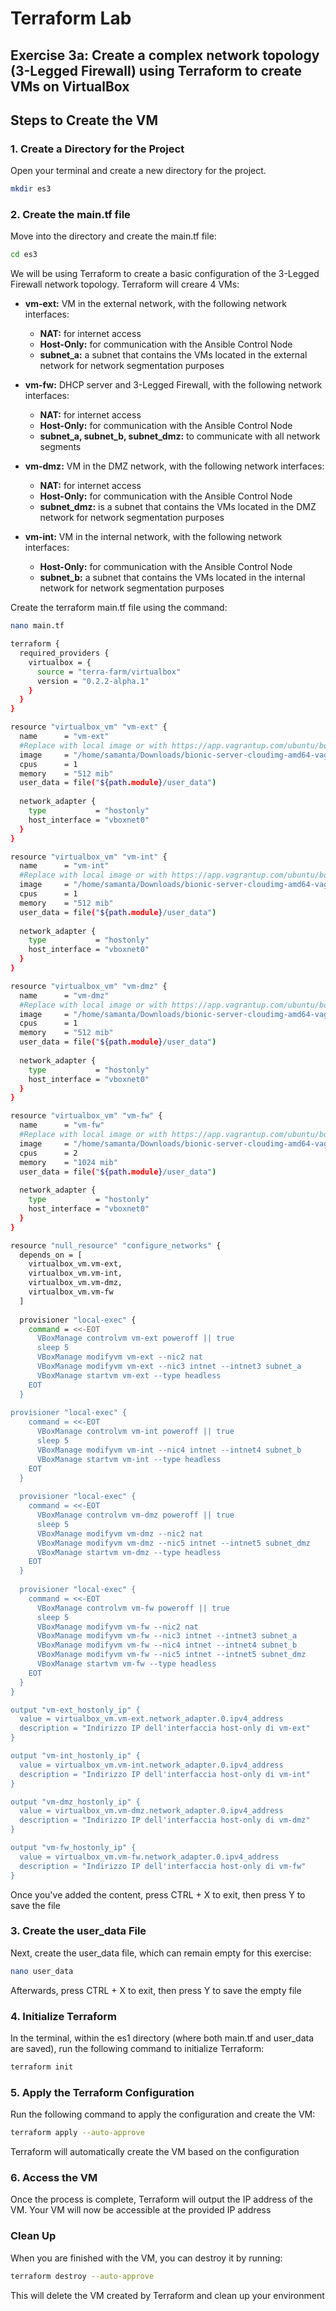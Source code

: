 # Terraform Lab

## Exercise 3a: Create a complex network topology (3-Legged Firewall) using Terraform to create VMs on VirtualBox 

## Steps to Create the VM

### 1. Create a Directory for the Project

Open your terminal and create a new directory for the project.

```bash
mkdir es3
```

### 2. Create the main.tf file
Move into the directory and create the main.tf file:
```bash
cd es3
```
We will be using Terraform to create a basic configuration of the 3-Legged Firewall network topology. Terraform will creare 4 VMs:
- **vm-ext:** VM in the external network, with the following network interfaces:
  - **NAT:**  for internet access
  - **Host-Only:** for communication with the Ansible Control Node
  - **subnet_a:** a subnet that contains the VMs located in the external network for network segmentation purposes
  
- **vm-fw:** DHCP server and 3-Legged Firewall, with the following network interfaces:
  - **NAT:**  for internet access
  - **Host-Only:** for communication with the Ansible Control Node
  - **subnet_a, subnet_b, subnet_dmz:** to communicate with all network segments

- **vm-dmz:** VM in the DMZ network, with the following network interfaces:
  - **NAT:**  for internet access
  - **Host-Only:** for communication with the Ansible Control Node
  - **subnet_dmz:** is a subnet that contains the VMs located in the DMZ network for network segmentation purposes
- **vm-int:** VM in the internal network, with the following network interfaces:
  - **Host-Only:** for communication with the Ansible Control Node
  - **subnet_b:** a subnet that contains the VMs located in the internal network for network segmentation purposes

Create the terraform main.tf file using the command:
```bash
nano main.tf
```

```bash
terraform {
  required_providers {
    virtualbox = {
      source = "terra-farm/virtualbox"
      version = "0.2.2-alpha.1"
    }
  }
}

resource "virtualbox_vm" "vm-ext" {
  name      = "vm-ext"
  #Replace with local image or with https://app.vagrantup.com/ubuntu/boxes/bionic64/versions/20180903.0.0/providers/virtualbox.box
  image     = "/home/samanta/Downloads/bionic-server-cloudimg-amd64-vagrant-20230607.0.1.box"
  cpus      = 1
  memory    = "512 mib"
  user_data = file("${path.module}/user_data")
  
  network_adapter {
    type           = "hostonly"
    host_interface = "vboxnet0"
  }
}

resource "virtualbox_vm" "vm-int" {
  name      = "vm-int"
  #Replace with local image or with https://app.vagrantup.com/ubuntu/boxes/bionic64/versions/20180903.0.0/providers/virtualbox.box
  image     = "/home/samanta/Downloads/bionic-server-cloudimg-amd64-vagrant-20230607.0.1.box"
  cpus      = 1
  memory    = "512 mib"
  user_data = file("${path.module}/user_data")
  
  network_adapter {
    type           = "hostonly"
    host_interface = "vboxnet0"
  }
}

resource "virtualbox_vm" "vm-dmz" {
  name      = "vm-dmz"
  #Replace with local image or with https://app.vagrantup.com/ubuntu/boxes/bionic64/versions/20180903.0.0/providers/virtualbox.box
  image     = "/home/samanta/Downloads/bionic-server-cloudimg-amd64-vagrant-20230607.0.1.box"
  cpus      = 1
  memory    = "512 mib"
  user_data = file("${path.module}/user_data")
  
  network_adapter {
    type           = "hostonly"
    host_interface = "vboxnet0"
  }
}

resource "virtualbox_vm" "vm-fw" {
  name      = "vm-fw"
  #Replace with local image or with https://app.vagrantup.com/ubuntu/boxes/bionic64/versions/20180903.0.0/providers/virtualbox.box
  image     = "/home/samanta/Downloads/bionic-server-cloudimg-amd64-vagrant-20230607.0.1.box"
  cpus      = 2
  memory    = "1024 mib"
  user_data = file("${path.module}/user_data")
  
  network_adapter {
    type           = "hostonly"
    host_interface = "vboxnet0"
  }
}

resource "null_resource" "configure_networks" {
  depends_on = [
    virtualbox_vm.vm-ext,
    virtualbox_vm.vm-int,
    virtualbox_vm.vm-dmz,
    virtualbox_vm.vm-fw
  ]
  
  provisioner "local-exec" {
    command = <<-EOT
      VBoxManage controlvm vm-ext poweroff || true
      sleep 5
      VBoxManage modifyvm vm-ext --nic2 nat
      VBoxManage modifyvm vm-ext --nic3 intnet --intnet3 subnet_a
      VBoxManage startvm vm-ext --type headless
    EOT
  }
  
provisioner "local-exec" {
    command = <<-EOT
      VBoxManage controlvm vm-int poweroff || true
      sleep 5
      VBoxManage modifyvm vm-int --nic4 intnet --intnet4 subnet_b
      VBoxManage startvm vm-int --type headless
    EOT
  }
  
  provisioner "local-exec" {
    command = <<-EOT
      VBoxManage controlvm vm-dmz poweroff || true
      sleep 5
      VBoxManage modifyvm vm-dmz --nic2 nat
      VBoxManage modifyvm vm-dmz --nic5 intnet --intnet5 subnet_dmz
      VBoxManage startvm vm-dmz --type headless
    EOT
  }
  
  provisioner "local-exec" {
    command = <<-EOT
      VBoxManage controlvm vm-fw poweroff || true
      sleep 5
      VBoxManage modifyvm vm-fw --nic2 nat
      VBoxManage modifyvm vm-fw --nic3 intnet --intnet3 subnet_a
      VBoxManage modifyvm vm-fw --nic4 intnet --intnet4 subnet_b
      VBoxManage modifyvm vm-fw --nic5 intnet --intnet5 subnet_dmz
      VBoxManage startvm vm-fw --type headless
    EOT
  }
}

output "vm-ext_hostonly_ip" {
  value = virtualbox_vm.vm-ext.network_adapter.0.ipv4_address
  description = "Indirizzo IP dell'interfaccia host-only di vm-ext"
}

output "vm-int_hostonly_ip" {
  value = virtualbox_vm.vm-int.network_adapter.0.ipv4_address
  description = "Indirizzo IP dell'interfaccia host-only di vm-int"
}

output "vm-dmz_hostonly_ip" {
  value = virtualbox_vm.vm-dmz.network_adapter.0.ipv4_address
  description = "Indirizzo IP dell'interfaccia host-only di vm-dmz"
}

output "vm-fw_hostonly_ip" {
  value = virtualbox_vm.vm-fw.network_adapter.0.ipv4_address
  description = "Indirizzo IP dell'interfaccia host-only di vm-fw"
}
```
Once you've added the content, press CTRL + X to exit, then press Y to save the file

### 3. Create the user_data File

Next, create the user_data file, which can remain empty for this exercise:
```bash
nano user_data
```
Afterwards, press CTRL + X to exit, then press Y to save the empty file

### 4. Initialize Terraform

In the terminal, within the es1 directory (where both main.tf and user_data are saved), run the following command to initialize Terraform:
```bash
terraform init
```
### 5. Apply the Terraform Configuration

Run the following command to apply the configuration and create the VM:
```bash
terraform apply --auto-approve
```
Terraform will automatically create the VM based on the configuration

### 6. Access the VM
Once the process is complete, Terraform will output the IP address of the VM. Your VM will now be accessible at the provided IP address

### Clean Up

When you are finished with the VM, you can destroy it by running:
```bash
terraform destroy --auto-approve
```
This will delete the VM created by Terraform and clean up your environment
